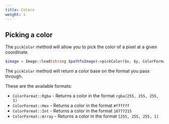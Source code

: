```yaml
---
title: Colors
weight: 1
---
```


## Picking a color
The `pickColor` method will allow you to pick the color of a pixel at a given coordinate.

```php
$image = Image::load(string $pathToImage)->pickColor($x, $y, ColorFormat::Rgba);
```

The `pickColor` method will return a color base on the format you pass through.

These are the available formats:
- `ColorFormat::Rgba` - Returns a color in the format `rgba(255, 255, 255, 1)`
- `ColorFormat::Hex` - Returns a color in the format `#ffffff`
- `ColorFormat::Int` - Returns a color in the format `16777215`
- `ColorFormat::Array` - Returns a color in the format `[255, 255, 255, 1]`
